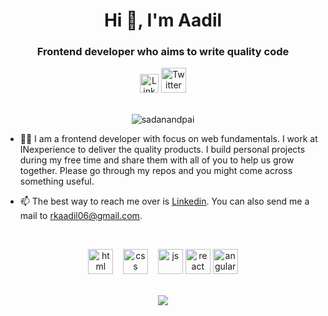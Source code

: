 <h1 align="center">Hi 👋, I'm Aadil</h1>
<h3 align="center">Frontend developer who aims to write quality code</h3>

<div align=center>
  <a href="https://www.linkedin.com/in/rkaadil06/"><img src="https://cdn.worldvectorlogo.com/logos/linkedin-icon-2.svg" title="Linkedin" alt="Linkedin Account" width="30"/></a>
  <a href="https://twitter.com/rkaadil06"><img src="https://cdn.worldvectorlogo.com/logos/twitter-6.svg" title="Twitter" alt="Twitter Account" width="40"/></a>
  <br><br>
 <p><img src="https://komarev.com/ghpvc/?username=sadanandpai" alt="sadanandpai" /></p>
</div>

- 👨‍💻 I am a frontend developer with focus on web fundamentals. I work at INexperience to deliver the quality products. I build personal projects during my free time and share them with all of you to help us grow together. Please go through my repos and you might come across something useful.


- 📫 The best way to reach me over is [Linkedin](https://linkedin.com/in/rkaadil06). You can also send me a mail to rkaadil06@gmail.com.

<br>

<p align="center">
  <img src="https://upload.wikimedia.org/wikipedia/commons/thumb/6/61/HTML5_logo_and_wordmark.svg/2048px-HTML5_logo_and_wordmark.svg.png" alt="html" width="auto" height="40">&nbsp;&nbsp;&nbsp;
  <img src='https://upload.wikimedia.org/wikipedia/commons/thumb/d/d5/CSS3_logo_and_wordmark.svg/1200px-CSS3_logo_and_wordmark.svg.png' alt="css" width="auto" height="40">&nbsp;&nbsp;&nbsp;
  <img src='https://upload.wikimedia.org/wikipedia/commons/6/6a/JavaScript-logo.png' height='40' width='auto' alt="js">
  <img src="https://upload.wikimedia.org/wikipedia/commons/thumb/a/a7/React-icon.svg/1280px-React-icon.svg.png" alt="react" width="auto" height="40"/>
  <img src="https://angular.io/assets/images/logos/angular/angular.svg" alt="angular" width="40" height="40"/>
<p align="center">
  
<br>
  
<a href="https://github.com/Aadilkhan12/github-readme-stats">
  <img align="center" src="https://github-readme-stats.vercel.app/api/top-langs/?username=Aadilkhan12&theme=radical&hide=glsl,python" />
</a>
<!--<a href="https://github.com/Aadilkhan12/github-readme-stats">
  <img align="center" src="https://github-readme-stats.vercel.app/api?username=Aadilkhan12&show_icons=true&theme=radical&line_height=27" alt="sadanandpai's github stats" />
</a>
<!--
**Aadilkhan12/Aadilkhan12** is a ✨ _special_ ✨ repository because its `README.md` (this file) appears on your GitHub profile.

Here are some ideas to get you started:

- 🔭 I’m currently working on ...
- 🌱 I’m currently learning ...
- 👯 I’m looking to collaborate on ...
- 🤔 I’m looking for help with ...
- 💬 Ask me about ...
- 📫 How to reach me: ...
- 😄 Pronouns: ...
- ⚡ Fun fact: ...
-->
